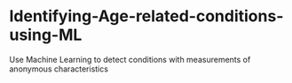 # Identifying-Age-related-conditions-using-ML
Use Machine Learning to detect conditions with measurements of anonymous characteristics
